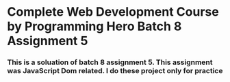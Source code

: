 # Complete Web Development Course by Programming Hero Batch 8 Assignment 5
### This is a soluation of batch 8 assignment 5. This assignment was JavaScript Dom related. I do these project only for practice
